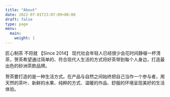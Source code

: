 ```yaml
---
title: "About"
date: 2022-07-01T23:07:09+08:00
draft: false
type: page
menu:
  main:
    weight: 1
---
```


匠心制茶 不将就 【Since 2014】
现代社会年轻人已经很少会花时间静啜一杯清茶，贺茶希望通过简单的、符合现代人生活的方式将好茶带到每个人身边，打造最出色的砂洲茶飲品牌。

贺茶要打造的是一种生活方式。在产品与自然之间始终把自己当作一个参与者，用天然的茶叶、新鲜的水果、纯粹的方式、温暖的作品、舒服的环境呈现美好的生活体验。